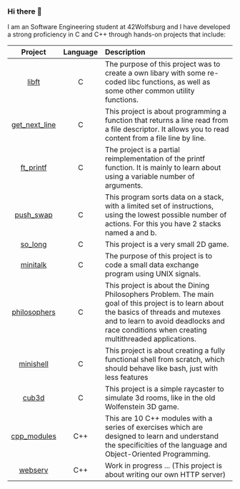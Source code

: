 ### Hi there 👋

I am an Software Engineering student at 42Wolfsburg and I have developed a strong proficiency in C and C++ through hands-on projects that include:

| Project  | Language | Description |
|:--------------:|:--------:|:--------------|
| [libft](https://github.com/mottjes/libft) | C | The purpose of this project was to create a own libary with some re-coded libc functions, as well as some other common utility functions. |
| [get_next_line](https://github.com/mottjes/get_next_line) | C | This project is about programming a function that returns a line read from a file descriptor. It allows you to read content from a file line by line. |
| [ft_printf](https://github.com/mottjes/ft_printf) | C | The project is a partial reimplementation of the printf function. It is mainly to learn about using a variable number of arguments. |
| [push_swap](https://github.com/mottjes/push_swap) | C | This program sorts data on a stack, with a limited set of instructions, using the lowest possible number of actions. For this you have 2 stacks named a and b. |
| [so_long](https://github.com/mottjes/so_long) | C | This project is a very small 2D game. |
| [minitalk](https://github.com/mottjes/minitalk) | C | The purpose of this project is to code a small data exchange program using UNIX signals. |
| [philosophers](https://github.com/mottjes/philosophers) | C | This project is about the Dining Philosophers Problem. The main goal of this project is to learn about the basics of threads and mutexes and to learn to avoid deadlocks and race conditions when creating multithreaded applications. |
| [minishell](https://github.com/mottjes/minishell) | C | This project is about creating a fully functional shell from scratch, which should behave like bash, just with less features |
| [cub3d](https://github.com/mottjes/cub3d) | C | This project is a simple raycaster to simulate 3d rooms, like in the old Wolfenstein 3D game. |
| [cpp_modules](https://github.com/mottjes/cpp_modules) | C++ | This are 10 C++ modules with a series of exercises which are designed to learn and understand the specificities of the language and Object-Oriented Programming. |
| [webserv](https://github.com/mottjes/webserv) | C++ | Work in progress ... (This project is about writing our own HTTP server) |
